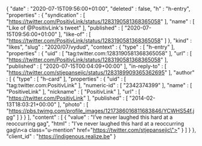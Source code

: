 {
  "date" : "2020-07-15T09:56:00+01:00",
  "deleted" : false,
  "h" : "h-entry",
  "properties" : {
    "syndication" : [ "https://twitter.com/PositivLink/status/1283190581368365058" ],
    "name" : [ "Like of @PositivLink's tweet" ],
    "published" : [ "2020-07-15T09:56:00+01:00" ],
    "like-of" : [ "https://twitter.com/PositivLink/status/1283190581368365058" ]
  },
  "kind" : "likes",
  "slug" : "2020/07/vydud",
  "context" : {
    "type" : [ "h-entry" ],
    "properties" : {
      "uid" : [ "tag:twitter.com:1283190581368365058" ],
      "url" : [ "https://twitter.com/PositivLink/status/1283190581368365058" ],
      "published" : [ "2020-07-15T00:04:09+00:00" ],
      "in-reply-to" : [ "https://twitter.com/stjepansejic/status/1283189909365362695" ],
      "author" : [ {
        "type" : [ "h-card" ],
        "properties" : {
          "uid" : [ "tag:twitter.com:PositivLink" ],
          "numeric-id" : [ "2342374399" ],
          "name" : [ "PositiveLink" ],
          "nickname" : [ "PositivLink" ],
          "url" : [ "https://twitter.com/PositivLink" ],
          "published" : [ "2014-02-13T18:03:21+00:00" ],
          "photo" : [ "https://pbs.twimg.com/profile_images/1217386016811683846/YCWHS54f.jpg" ]
        }
      } ],
      "content" : [ {
        "value" : "I’ve never laughed this hard at a reoccurring gag",
        "html" : "I’ve never laughed this hard at a reoccurring gag\n<a class=\"u-mention\" href=\"https://twitter.com/stjepansejic\"></a>"
      } ]
    }
  },
  "client_id" : "https://indigenous.realize.be"
}
